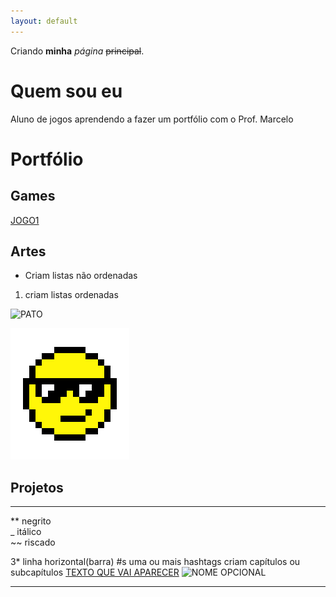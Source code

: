 ```yaml
---
layout: default
---
```


Criando **minha** _página_ ~~principal~~.

# Quem sou eu

Aluno de jogos aprendendo a fazer um portfólio com o Prof. Marcelo

# Portfólio

## Games

[JOGO1](link.github.io)

## Artes
* Criam listas não ordenadas 
1. criam listas ordenadas  

![PATO](http://www.stickaz.com/6627-7610-home/duck-toy.png)


![](emoji.png)

## Projetos


* * *

** negrito  
_ itálico  
~~ riscado  

3* linha horizontal(barra)
#s uma ou mais hashtags criam capítulos ou subcapítulos
[TEXTO QUE VAI APARECER](link)
![NOME OPCIONAL](link)

* * *

